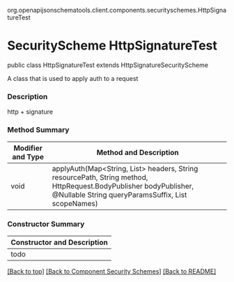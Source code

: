 org.openapijsonschematools.client.components.securityschemes.HttpSignatureTest
# SecurityScheme HttpSignatureTest

public class HttpSignatureTest
extends HttpSignatureSecurityScheme

A class that is used to apply auth to a request

### Description
http + signature

### Method Summary
| Modifier and Type | Method and Description |
| ----------------- | ---------------------- |
| void              | applyAuth(Map<String, List<String>> headers, String resourcePath, String method, HttpRequest.BodyPublisher bodyPublisher, @Nullable String queryParamsSuffix, List<String> scopeNames) |

### Constructor Summary
| Constructor and Description |
| --------------------------- |
| todo |

[[Back to top]](#top) [[Back to Component Security Schemes]](../../../README.md#Component-SecuritySchemes) [[Back to README]](../../../README.md)
